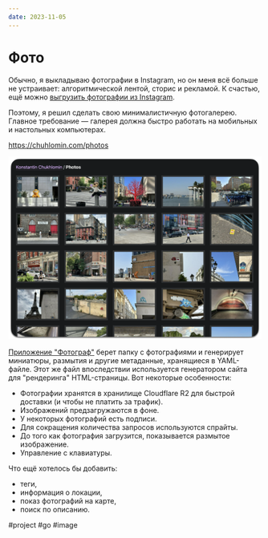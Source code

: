 ```yaml
---
date: 2023-11-05
---
```


# Фото

Обычно, я выкладываю фотографии в Instagram, но он меня всё больше не устраивает:
алгоритмической лентой, сторис и рекламой. К счастью, ещё можно
[выгрузить фотографии из Instagram](https://www.instagram.com/download/request).

Поэтому, я решил сделать свою минималистичную фотогалерею.
Главное требование — галерея должна быстро работать на мобильных и настольных компьютерах.

https://chuhlomin.com/photos

![Photos](photos.png)

[Приложение "Фотограф"](https://github.com/chuhlomin/chuhlomin.com/tree/main/photographer)
берет папку с фотографиями и генерирует миниатюры, размытия и другие метаданные,
хранящиеся в YAML-файле.
Этот же файл впоследствии используется генератором сайта для "рендеринга" HTML-страницы.
Вот некоторые особенности:

* Фотографии хранятся в хранилище Cloudflare R2 для быстрой доставки (и чтобы не платить за трафик).
* Изображений предзагружаются в фоне.
* У некоторых фотографий есть подписи.
* Для сокращения количества запросов используются спрайты.
* До того как фотография загрузится, показывается размытое изображение.
* Управление с клавиатуры.

Что ещё хотелось бы добавить:

* теги,
* информация о локации,
* показ фотографий на карте,
* поиск по описанию.

#project #go #image
